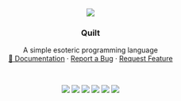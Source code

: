 

<!-- PROJECT LOGO -->

<br />
<p align="center">
  <img src="https://github.com/pranavbaburaj/quilt/blob/main/assets/logo%20(1).png?raw=true" aly="logo">
  <h3 align="center">Quilt</h3>

  <p align="center">
    A simple esoteric programming language
    <br />
    <a href="">📖 Documentation</a>
    ·
    <a href="https://github.com/pranavbaburaj/quilt/issues">Report a Bug</a>
    ·
    <a href="https://github.com/pranavbaburaj/quilt/pulls">Request Feature</a>
  </p>
  <br>
  <p align="center">
    <img src="https://img.shields.io/discord/808537055177080892.svg">
    <img src="https://badges.frapsoft.com/os/v1/open-source.svg?v=103">
    <img src="https://img.shields.io/github/last-commit/pranavbaburaj/quilt">
    <a href="https://twitter.com/intent/tweet?text=Quilturl=https://github.com/pranavbaburaj/quilt&via=baburaj_pranav&hashtags=developers,polyglot,language"><img src="https://img.shields.io/twitter/url/http/shields.io.svg?style=social"></a>
    <img src="https://tokei.rs/b1/github/pranavbaburaj/quilt">
    <img src="https://api.codacy.com/project/badge/Grade/fcb21c071ad34daa9839592adf3743a5">
  </p>

  <br />

</p>
